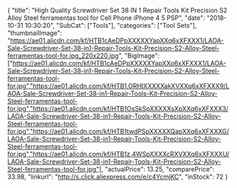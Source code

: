 {
	"title": "High Quality Screwdriver Set  38 IN 1 Repair Tools Kit Precision  S2 Alloy Steel ferramentas tool  for Cell Phone iPhone 4 5 PSP",
	"date": "2018-10-31 10:30:20",
	"SubCat": ["Tools"],
	"categories": ["Tool Sets"],
	"thumbnailImage": "https://ae01.alicdn.com/kf/HTB1cAeDPpXXXXXYapXXq6xXFXXX1/LAOA-Sale-Screwdriver-Set-38-in1-Repair-Tools-Kit-Precision-S2-Alloy-Steel-ferramentas-tool-for.jpg_220x220.jpg",
	"BigImage": ["https://ae01.alicdn.com/kf/HTB1cAeDPpXXXXXYapXXq6xXFXXX1/LAOA-Sale-Screwdriver-Set-38-in1-Repair-Tools-Kit-Precision-S2-Alloy-Steel-ferramentas-tool-for.jpg","https://ae01.alicdn.com/kf/HTB1.ORHIXXXXXakXVXXq6xXFXXX9/LAOA-Sale-Screwdriver-Set-38-in1-Repair-Tools-Kit-Precision-S2-Alloy-Steel-ferramentas-tool-for.jpg","https://ae01.alicdn.com/kf/HTB1OsSkSpXXXXXsXpXXq6xXFXXX3/LAOA-Sale-Screwdriver-Set-38-in1-Repair-Tools-Kit-Precision-S2-Alloy-Steel-ferramentas-tool-for.jpg","https://ae01.alicdn.com/kf/HTB1twdPSpXXXXXQapXXq6xXFXXXG/LAOA-Sale-Screwdriver-Set-38-in1-Repair-Tools-Kit-Precision-S2-Alloy-Steel-ferramentas-tool-for.jpg","https://ae01.alicdn.com/kf/HTB1z.4WSpXXXXcRXVXXq6xXFXXXU/LAOA-Sale-Screwdriver-Set-38-in1-Repair-Tools-Kit-Precision-S2-Alloy-Steel-ferramentas-tool-for.jpg"],
	"actualPrice": 13.25,
	"comparePrice": 33.98,
	"linkurl": "http://s.click.aliexpress.com/e/c4YcmjKC",
	"inStock": 72
}
